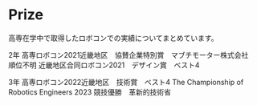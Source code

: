 # Prize
高専在学中で取得したロボコンでの実績についてまとめています。

2年
高専ロボコン2021近畿地区　協賛企業特別賞　マブチモーター株式会社　順位不明
近畿地区合同ロボコン2021　デザイン賞　ベスト4

3年
高専ロボコン2022近畿地区　技術賞　ベスト4
The Championship of Robotics Engineers 2023 競技優勝　革新的技術省
